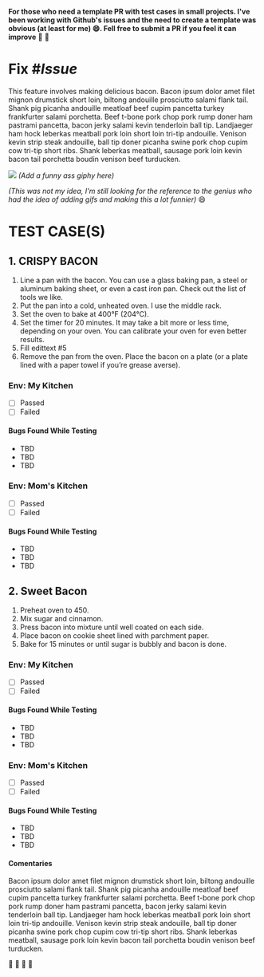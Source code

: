 **For those who need a template PR with test cases in small projects. I've been working with Github's issues and the need to create a template was obvious (at least for me) :smile:.
Fell free to submit a PR if you feel it can improve** :rocket: :rocket:

# Fix #*Issue*

This feature involves making delicious bacon. Bacon ipsum dolor amet filet mignon drumstick short loin, biltong andouille prosciutto salami flank tail. Shank pig picanha andouille meatloaf beef cupim pancetta turkey frankfurter salami porchetta. Beef t-bone pork chop pork rump doner ham pastrami pancetta, bacon jerky salami kevin tenderloin ball tip. Landjaeger ham hock leberkas meatball pork loin short loin tri-tip andouille. Venison kevin strip steak andouille, ball tip doner picanha swine pork chop cupim cow tri-tip short ribs. Shank leberkas meatball, sausage pork loin kevin bacon tail porchetta boudin venison beef turducken.


![](https://media.giphy.com/media/zH4urwH0ODnoI/giphy.gif)
*(Add a funny ass giphy here)*

*(This was not my idea, I'm still looking for the reference to the genius who had the idea of adding gifs and making this a lot funnier)*
:smile:

# TEST CASE(S)

## 1. CRISPY BACON

1. Line a pan with the bacon. You can use a glass baking pan, a steel or aluminum baking sheet, or even a cast iron pan. Check out the list of tools we like.
2. Put the pan into a cold, unheated oven. I use the middle rack. 
3. Set the oven to bake at 400°F (204°C).
4. Set the timer for 20 minutes. It may take a bit more or less time, depending on your oven. You can calibrate your oven for even better results.
5. Fill edittext #5 
6. Remove the pan from the oven. Place the bacon on a plate (or a plate lined with a paper towel if you’re grease averse).

### Env: My Kitchen
- [ ] Passed
- [ ] Failed

#### Bugs Found While Testing

- TBD
- TBD
- TBD

### Env: Mom's Kitchen
- [ ] Passed
- [ ] Failed

#### Bugs Found While Testing

- TBD
- TBD
- TBD


## 2. Sweet Bacon

1. Preheat oven to 450. 
2. Mix sugar and cinnamon.
3. Press bacon into mixture until well coated on each side.
4. Place bacon on cookie sheet lined with parchment paper.
5. Bake for 15 minutes or until sugar is bubbly and bacon is done.

### Env: My Kitchen
- [ ] Passed
- [ ] Failed

#### Bugs Found While Testing

- TBD
- TBD
- TBD

### Env: Mom's Kitchen
- [ ] Passed
- [ ] Failed

#### Bugs Found While Testing

- TBD
- TBD
- TBD

#### Comentaries

Bacon ipsum dolor amet filet mignon drumstick short loin, biltong andouille prosciutto salami flank tail. Shank pig picanha andouille meatloaf beef cupim pancetta turkey frankfurter salami porchetta. Beef t-bone pork chop pork rump doner ham pastrami pancetta, bacon jerky salami kevin tenderloin ball tip. Landjaeger ham hock leberkas meatball pork loin short loin tri-tip andouille. Venison kevin strip steak andouille, ball tip doner picanha swine pork chop cupim cow tri-tip short ribs. Shank leberkas meatball, sausage pork loin kevin bacon tail porchetta boudin venison beef turducken.

:pig: :pig: :pig: :pig:
